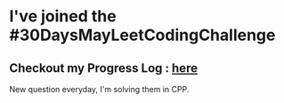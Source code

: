 # I've joined the #30DaysMayLeetCodingChallenge


## Checkout my Progress Log : [here](https://github.com/AbhiramReddyD/100-Days-of-Code/edit/master/%2330DaysMayLeetCodingChallenge/)

New question everyday, I'm solving them in CPP.

